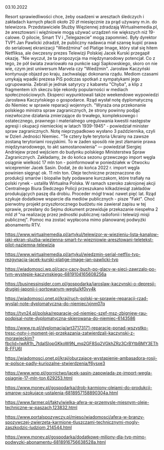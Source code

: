 03.10.2022

Resort sprawiedliwości chce, żeby osadzeni w aresztach śledczych i zakładach karnych płacili około 20 zł miesięcznie za prąd używany m.in. do telewizora. Przedstawiciele Służby Więziennej zdradzają Wirtualnemedia.pl, że aresztowani i więźniowie mogą używać urządzeń nie większych niż 19-calowe. O pilocie, Smart TV i „Telegazecie” mogą zapomnieć. Były dyrektor TVP1 Jan Pawlicki zdradził, że publiczny nadawca miał szansę kupić prawa do serialowej ekranizacji "Wiedźmina" od Platige Image, który stał się hitem Netfliksa, ale ówczesny prezes Telewizji Polskiej Jacek Kurski przegapił okazję. "Nie wyczuł, że ta propozycja ma międzynarodowy potencjał. Co z tego, że pół świata zwariowało na punkcie sagi Sapkowskiego, skoro on nie wie, czym jest uniwersum Marvela czy "Wiedźmin". Jarosław Kaczyński kontynuuje objazd po kraju, zachwalając dokonania rządu. Mediom czasami umykają wpadki prezesa PiS podczas spotkań z sympatykami jego ugrupowania. Zebrali je jednak satyrycy z kabaretu "Chyba", a klip z fragmentem ich skeczu bije rekordy popularności w mediach społecznościowych. Eksperci wypunktowali także weekendowe wypowiedzi Jarosława Kaczyńskiego o gospodarce. Rząd wysłał notę dyplomatyczną do Niemiec w sprawie reparacji wojennych. "Wyraża ona przekonanie polskiego ministra spraw zagranicznych, że strony powinny podjąć niezwłoczne działania zmierzające do trwałego, kompleksowego i ostatecznego, prawnego i materialnego uregulowania kwestii następstw agresji i okupacji niemieckiej w latach 1939-1945" - powiedział minister spraw zagranicznych. Notę nieprzypadkowo wysłano 3 października, czyli w Dzień Jedności Niemiec. "Te cztery byłe terytoria Ukrainy na zawsze zostaną terytoriami rosyjskimi. To w żaden sposób nie jest złamanie prawa międzynarodowego, to akt samostanowienia" — powiedział Siergiej Andriejew przed wejściem do budynku polskiego Ministerstwa Spraw Zagranicznych. Zakładamy, że do końca sezonu grzewczego import węgla osiągnie wielkość 17 mln ton - poinformował w poniedziałek w Otwocku wicepremier Jacek Sasin. Dodał, że do końca 2022 r. import węgla powinien sięgnąć ok. 11 mln ton. Oleje techniczne przeznaczone do produkcji smarów i biopaliw były podawane kurczakom, które trafiały na polski rynek - ustaliła Wirtualna Polska. W ramach szeroko zakrojonej akcji Centralnego Biura Śledczego Policji przeszukano kilkadziesiąt zakładów produkujących paszę dla drobiu. Proceder mógł trwać nawet pięć lat. Rząd szykuje dodatkowe wsparcie dla mediów publicznych - pisze "Fakt". Choć pierwotny projekt przyszłorocznego budżetu nie zawierał zapisu w tej sprawie, przesłany do Sejmu dokument przewiduje przekazanie niespełna 2 mld zł "na realizację przez jednostki publicznej radiofonii i telewizji misji publicznej". Pomoc ma zostać wypłacona mimo planowanej podwyżki abonamentu RTV.

https://www.wirtualnemedia.pl/artykul/telewizor-w-wiezieniu-lista-kanalow-jaki-ekran-sluzba-wiezienna-smart-tv-wiezniowie-aresztowani-teletekst-pilot-naziemna-telewizja

https://www.wirtualnemedia.pl/artykul/wiedzmin-serial-netflix-tvp-rezgynacja-jacek-kurski-platige-image-jan-pawlicki-tvp

https://wiadomosci.wp.pl/cacy-cacy-buch-po-glacy-w-sieci-zawrzalo-po-tym-wystepie-kaczynskiego-6819104165608256a

https://businessinsider.com.pl/gospodarka/jaroslaw-kaczynski-o-depresji-drugiej-japonii-i-sortowanym-weglu/kf0vy4k

https://wiadomosci.onet.pl/kraj/ruch-polski-w-sprawie-reparacji-rzad-wyslal-note-dyplomatyczna-do-niemiec/xjnm07q

https://tvn24.pl/polska/reparacje-od-niemiec-szef-msz-zbigniew-rau-podpisal-note-dyplomatyczna-skierowana-do-niemiec-6143586

https://www.rp.pl/dyplomacja/art37173171-reparacje-ponad-wszystko-tresc-noty-i-moment-jej-przekazania-zatwierdzali-kaczynski-z-morawieckim?fbclid=IwAR1h_7tdalSlopGKkoW9N_mq2GF8Sq2VGkhZRz3CrBYtbBMY3EThB-FFU6I

https://wiadomosci.onet.pl/kraj/oburzajace-wystapienie-ambasadora-rosji-w-polsce-padly-kuriozalne-stwierdzenia/f6ysxe3

https://www.wnp.pl/gornictwo/jacek-sasin-zapowiada-ze-import-wegla-osiagnie-17-mln-ton,629253.html

https://www.money.pl/gospodarka/drob-karmiony-olejami-do-produkcji-smarow-szokujace-ustalenia-6818957158890304a.html

https://www.farmer.pl/fakty/wielka-afera-w-przemysle-miesnym-oleje-techniczne-w-paszach,123832.html

https://www.portalspozywczy.pl/mieso/wiadomosci/afera-w-branzy-spozywczej-zwierzeta-karmione-tluszczami-technicznymi-mogly-zaszkodzic-ludziom,214544.html

https://www.money.pl/gospodarka/dodatkowe-miliony-dla-tvp-mimo-podwyzki-abonamentu-6818916756638528a.html